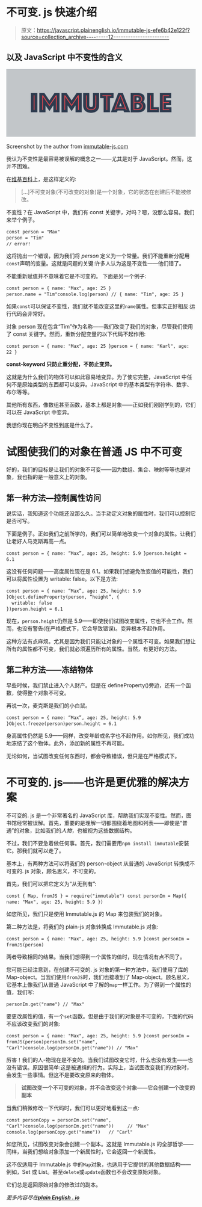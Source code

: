 # 不可变. js 快速介绍

> 原文：<https://javascript.plainenglish.io/immutable-js-efe6b42e122f?source=collection_archive---------12----------------------->

## 以及 JavaScript 中不变性的含义

![](img/11c60bd53c5828f224ae76e9bdb2b401.png)

Screenshot by the author from [immutable-js.com](http://immutable-js.com)

我认为不变性是最容易被误解的概念之一——尤其是对于 JavaScript。然而，这并不困难。

在[维基百科](https://en.wikipedia.org/wiki/Immutable_object)上，是这样定义的:

> […]不可变对象(不可改变的对象)是一个对象，它的状态在创建后不能被修改。

不变性？在 JavaScript 中，我们有 const 关键字，对吗？嗯，没那么容易。我们来举个例子。

```
const person = "Max"
person = "Tim" 
// error! 
```

这将抛出一个错误，因为我们将 *person* 定义为一个常量。我们不能重新分配用`const`声明的变量。这就是问题的关键:许多人认为这是不变性——他们错了。

不能重新赋值并不意味着它是不可变的。
下面是另一个例子:

```
const person = { name: "Max", age: 25 }
person.name = "Tim"console.log(person) // { name: "Tim", age: 25 }
```

如果`const`可以保证不变性，我们就不能改变这里的`name`属性。但事实正好相反:运行代码会非常好。

对象 person 现在包含“Tim”作为名称——我们改变了我们的对象，尽管我们使用了 const 关键字。然而，重新分配变量的以下代码不起作用:

```
const person = { name: "Max", age: 25 }person = { name: "Karl", age: 22 }
```

**const-keyword 只防止重分配，不防止变异。**

这就是为什么我们的物体可以如此容易地变异。为了使它完整，JavaScript 中任何不是原始类型的东西都可以变异。JavaScript 中的基本类型有字符串、数字、布尔等等。

其他所有东西，像数组甚至函数，基本上都是对象——正如我们刚刚学到的，它们可以在 JavaScript 中变异。

我想你现在明白不变性到底是什么了。

# 试图使我们的对象在普通 JS 中不可变

好的，我们的目标是让我们的对象不可变——因为数组、集合、映射等等也是对象，我也指的是一般意义上的对象。

## 第一种方法—控制属性访问

说实话，我知道这个功能还没那么久。当手动定义对象的属性时，我们可以控制它是否可写。

下面是例子。正如我们之前所学的，我们可以简单地改变一个对象的属性。让我们让老好人马克斯再高一点。

```
const person = { name: “Max”, age: 25, height: 5.9 }person.height = 6.1
```

这没有任何问题——高度属性现在是 6.1。如果我们想避免改变值的可能性，我们可以将属性设置为 writable: false。以下是方法:

```
const person = { name: “Max”, age: 25, height: 5.9 }Object.defineProperty(person, “height”, {
  writable: false
})person.height = 6.1
```

现在，`person.height`仍然是 5.9——即使我们试图改变属性，它也不会工作。然而，也没有警告(在严格模式下，它会导致错误)。变异根本不起作用。

这种方法有点麻烦。尤其是因为我们只能让对象的一个属性不可变。如果我们想让所有的属性都不可变，我们就必须遍历所有的属性。当然，有更好的方法。

## 第二种方法——冻结物体

早些时候，我们禁止进入个人财产。但是在 defineProperty()旁边，还有一个函数，使得整个对象不可变。

再说一次，麦克斯是我们的小白鼠。

```
const person = { name: “Max”, age: 25, height: 5.9 }Object.freeze(person)person.height = 6.1
```

身高属性仍然是 5.9——同样，改变年龄或名字也不起作用。如你所见，我们成功地冻结了这个物体。此外，添加新的属性不再可能。

无论如何，当试图改变任何东西时，都会导致错误，但只是在严格模式下。

# 不可变的. js——也许是更优雅的解决方案

不可变的. js 是一个非常著名的 JavaScript 库，帮助我们实现不变性。然而，图书馆经常被误解。首先，重要的是理解一切都围绕着地图和列表——即使是“普通”的对象，比如我们的*人物*，也被视为这些数据结构。

不过，我们不要急着做任何事。首先，我们需要用`npm install immutable`安装它。那我们就可以走了。

基本上，有两种方法可以将我们的 person-object 从普通的 JavaScript 转换成不可变的. js 对象，顾名思义，不可变的。

首先，我们可以把它定义为“从无到有”:

```
const { Map, fromJS } = require("immutable") const personIm = Map({ name: "Max", age: 25, height: 5.9 })
```

如您所见，我们只是使用 Immutable.js 的 Map 来包装我们的对象。

第二种方法是，将我们的 plain-js 对象转换成 Immutable.js 对象:

```
const person = { name: "Max", age: 25, height: 5.9 }const personIm = fromJS(person)
```

两者导致相同的结果。当我们想得到一个属性的值时，现在情况有点不同了。

您可能已经注意到，在创建不可变的. js 对象的第一种方法中，我们使用了库的 Map-object。当我们使用`fromJS`时，我们也接收到了 Map-object。顾名思义，它基本上像我们从普通 JavaScript 中了解的`map`一样工作。为了得到一个属性的值，我们写:

```
personIm.get("name") // "Max"
```

要更改属性的值，有一个`set`函数。但是由于我们的对象是不可变的，下面的代码不应该改变我们的对象:

```
const person = { name: "Max", age: 25, height: 5.9 }const personIm = fromJS(person)personIm.set("name", "Carl")console.log(personIm.get("name")) // "Max"
```

厉害！我们的人-物现在是不变的。当我们试图改变它时，什么也没有发生——也没有错误。原因很简单:这是被通缉的行为。实际上，当试图改变我们的对象时，会发生一些事情。但这不是要改变原来的物体。

> **试图改变一个不可变的对象，并不会改变这个对象——它会创建一个改变的副本**

当我们稍微修改一下代码时，我们可以更好地看到这一点:

```
const personCopy = personIm.set("name", "Carl")console.log(personIm.get("name"))     // "Max"
console.log(personCopy.get("name"))   // "Carl"
```

如您所见，试图改变对象会创建一个副本。这就是 Immutable.js 的全部哲学——同样，当我们想给对象添加一个新属性时，它会返回一个新属性。

这不仅适用于 Immutable.js 中的`Map`对象，也适用于它提供的其他数据结构——例如，Set 或 List。甚至`delete`或`update`函数也不会改变原始对象。

它们总是返回原始对象的修改过的副本。

*更多内容尽在*[***plain English . io***](http://plainenglish.io/)
